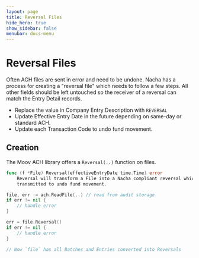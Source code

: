 ```yaml
---
layout: page
title: Reversal Files
hide_hero: true
show_sidebar: false
menubar: docs-menu
---
```


# Reversal Files

Often ACH files are sent in error and need to be undone. Nacha has a process for creating a "reversal file" which needs to follow a few steps.
All other fields should be left untouched so the receiver of a reversal can match the Entry Detail records.

- Replace the value in Company Entry Description with `REVERSAL`
- Update Effective Entry Date in the future depending on same-day or standard ACH.
- Update each Transaction Code to undo fund movement.

## Creation

The Moov ACH library offers a `Reversal(..)` function on files.

```go
func (f *File) Reversal(effectiveEntryDate time.Time) error
    Reversal will transform a File into a Nacha compliant reversal which can be
    transmitted to undo fund movement.
```

```go
file, err := ach.ReadFile(..) // read from audit storage
if err != nil {
    // handle error
}

err = file.Reversal()
if err != nil {
    // handle error
}

// Now `file` has all Batches and Entries converted into Reversals
```
